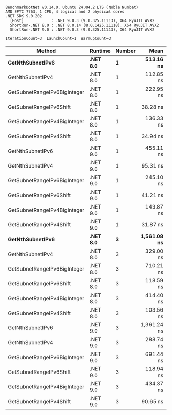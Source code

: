```

BenchmarkDotNet v0.14.0, Ubuntu 24.04.2 LTS (Noble Numbat)
AMD EPYC 7763, 1 CPU, 4 logical and 2 physical cores
.NET SDK 9.0.202
  [Host]            : .NET 9.0.3 (9.0.325.11113), X64 RyuJIT AVX2
  ShortRun-.NET 8.0 : .NET 8.0.14 (8.0.1425.11118), X64 RyuJIT AVX2
  ShortRun-.NET 9.0 : .NET 9.0.3 (9.0.325.11113), X64 RyuJIT AVX2

IterationCount=3  LaunchCount=1  WarmupCount=3  

```
| Method                       | Runtime  | Number | Mean        | Error      | StdDev   | Min         | Max         | Gen0   | Allocated |
|----------------------------- |--------- |------- |------------:|-----------:|---------:|------------:|------------:|-------:|----------:|
| **GetNthSubnetIPv6**             | **.NET 8.0** | **1**      |   **513.16 ns** |  **22.011 ns** | **1.207 ns** |   **512.09 ns** |   **514.47 ns** | **0.0410** |     **696 B** |
| GetNthSubnetIPv4             | .NET 8.0 | 1      |   112.85 ns |   1.794 ns | 0.098 ns |   112.75 ns |   112.94 ns | 0.0095 |     160 B |
| GetSubnetRangeIPv6BigInteger | .NET 8.0 | 1      |   222.95 ns |  25.082 ns | 1.375 ns |   221.38 ns |   223.90 ns | 0.0257 |     432 B |
| GetSubnetRangeIPv6Shift      | .NET 8.0 | 1      |    38.28 ns |   2.975 ns | 0.163 ns |    38.15 ns |    38.46 ns | 0.0095 |     160 B |
| GetSubnetRangeIPv4BigInteger | .NET 8.0 | 1      |   136.33 ns |  11.861 ns | 0.650 ns |   135.74 ns |   137.03 ns | 0.0124 |     208 B |
| GetSubnetRangeIPv4Shift      | .NET 8.0 | 1      |    34.94 ns |   7.708 ns | 0.422 ns |    34.56 ns |    35.40 ns | 0.0105 |     176 B |
| GetNthSubnetIPv6             | .NET 9.0 | 1      |   455.11 ns |  28.083 ns | 1.539 ns |   453.56 ns |   456.64 ns | 0.0381 |     640 B |
| GetNthSubnetIPv4             | .NET 9.0 | 1      |    95.31 ns |  32.003 ns | 1.754 ns |    93.72 ns |    97.19 ns | 0.0095 |     160 B |
| GetSubnetRangeIPv6BigInteger | .NET 9.0 | 1      |   245.10 ns | 102.301 ns | 5.607 ns |   238.85 ns |   249.69 ns | 0.0257 |     432 B |
| GetSubnetRangeIPv6Shift      | .NET 9.0 | 1      |    41.21 ns |   9.715 ns | 0.532 ns |    40.86 ns |    41.82 ns | 0.0095 |     160 B |
| GetSubnetRangeIPv4BigInteger | .NET 9.0 | 1      |   143.87 ns |  19.447 ns | 1.066 ns |   142.66 ns |   144.68 ns | 0.0124 |     208 B |
| GetSubnetRangeIPv4Shift      | .NET 9.0 | 1      |    31.87 ns |   1.217 ns | 0.067 ns |    31.79 ns |    31.91 ns | 0.0105 |     176 B |
| **GetNthSubnetIPv6**             | **.NET 8.0** | **3**      | **1,561.08 ns** | **160.322 ns** | **8.788 ns** | **1,553.43 ns** | **1,570.68 ns** | **0.1278** |    **2168 B** |
| GetNthSubnetIPv4             | .NET 8.0 | 3      |   329.00 ns |  11.787 ns | 0.646 ns |   328.33 ns |   329.62 ns | 0.0286 |     480 B |
| GetSubnetRangeIPv6BigInteger | .NET 8.0 | 3      |   710.21 ns | 172.241 ns | 9.441 ns |   699.38 ns |   716.70 ns | 0.0772 |    1296 B |
| GetSubnetRangeIPv6Shift      | .NET 8.0 | 3      |   118.59 ns |   4.059 ns | 0.222 ns |   118.33 ns |   118.73 ns | 0.0286 |     480 B |
| GetSubnetRangeIPv4BigInteger | .NET 8.0 | 3      |   414.40 ns |  16.493 ns | 0.904 ns |   413.47 ns |   415.27 ns | 0.0372 |     624 B |
| GetSubnetRangeIPv4Shift      | .NET 8.0 | 3      |   103.56 ns |  17.579 ns | 0.964 ns |   102.44 ns |   104.12 ns | 0.0315 |     528 B |
| GetNthSubnetIPv6             | .NET 9.0 | 3      | 1,361.24 ns | 171.232 ns | 9.386 ns | 1,355.30 ns | 1,372.06 ns | 0.1183 |    2000 B |
| GetNthSubnetIPv4             | .NET 9.0 | 3      |   288.74 ns |  24.389 ns | 1.337 ns |   287.24 ns |   289.81 ns | 0.0286 |     480 B |
| GetSubnetRangeIPv6BigInteger | .NET 9.0 | 3      |   691.44 ns |  21.853 ns | 1.198 ns |   690.06 ns |   692.21 ns | 0.0772 |    1296 B |
| GetSubnetRangeIPv6Shift      | .NET 9.0 | 3      |   118.94 ns |  32.654 ns | 1.790 ns |   117.23 ns |   120.80 ns | 0.0286 |     480 B |
| GetSubnetRangeIPv4BigInteger | .NET 9.0 | 3      |   434.37 ns |  18.058 ns | 0.990 ns |   433.47 ns |   435.43 ns | 0.0372 |     624 B |
| GetSubnetRangeIPv4Shift      | .NET 9.0 | 3      |    90.65 ns |  26.690 ns | 1.463 ns |    88.96 ns |    91.51 ns | 0.0315 |     528 B |
